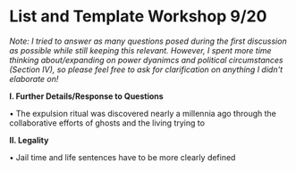 # List and Template Workshop 9/20

*Note: I tried to answer as many questions posed during the first discussion as possible while still keeping this relevant. However, I spent more time thinking about/expanding on power dyanimcs and political circumstances (Section IV), so please feel free to ask for clarification on anything I didn't elaborate on!*


**I. Further Details/Response to Questions**

•	The expulsion ritual was discovered nearly a millennia ago through the collaborative efforts of ghosts and the living trying to 

**II. Legality**

•	Jail time and life sentences have to be more clearly defined
